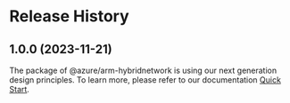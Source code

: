 # Release History
    
## 1.0.0 (2023-11-21)

The package of @azure/arm-hybridnetwork is using our next generation design principles. To learn more, please refer to our documentation [Quick Start](https://aka.ms/js-track2-quickstart).
